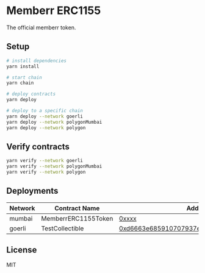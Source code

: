 # Memberr ERC1155

The official memberr token.

## Setup

```bash
# install dependencies
yarn install

# start chain
yarn chain

# deploy contracts
yarn deploy

# deploy to a specific chain
yarn deploy --network goerli
yarn deploy --network polygonMumbai
yarn deploy --network polygon
```

## Verify contracts

```bash
yarn verify --network goerli
yarn verify --network polygonMumbai
yarn verify --network polygon
```

## Deployments

| Network | Contract Name | Address |
|---|---|---|
| mumbai | MemberrERC1155Token | [0xxxx](https://mumbai.polygonscan.com/address/0xxx) |
| goerli | TestCollectible | [0xd6663e685910707937e804df4fc117278c273862](https://goerli.etherscan.io/address/0xd6663e685910707937e804df4fc117278c273862) |

## License

MIT
